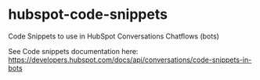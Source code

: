 # hubspot-code-snippets
 Code Snippets to use in HubSpot Conversations Chatflows (bots)

 See Code snippets documentation here: https://developers.hubspot.com/docs/api/conversations/code-snippets-in-bots
